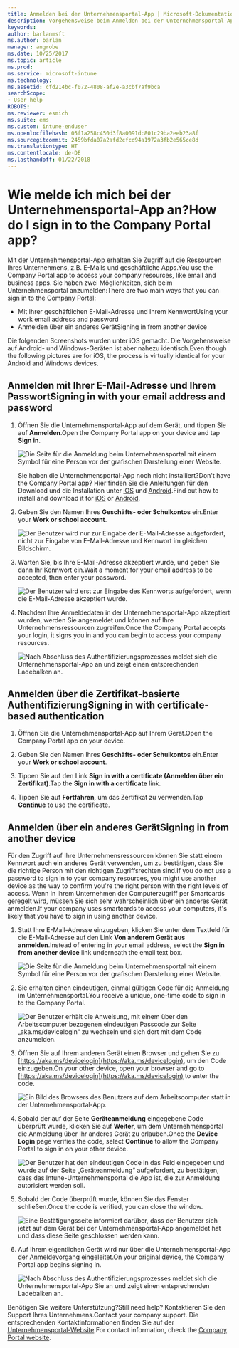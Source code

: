 ```yaml
---
title: Anmelden bei der Unternehmensportal-App | Microsoft-Dokumentation
description: Vorgehensweise beim Anmelden bei der Unternehmensportal-App auf verschiedenen Plattformen.
keywords: 
author: barlanmsft
ms.author: barlan
manager: angrobe
ms.date: 10/25/2017
ms.topic: article
ms.prod: 
ms.service: microsoft-intune
ms.technology: 
ms.assetid: cfd214bc-f072-4808-af2e-a3cbf7af9bca
searchScope:
- User help
ROBOTS: 
ms.reviewer: esmich
ms.suite: ems
ms.custom: intune-enduser
ms.openlocfilehash: 05f1a258c450d3f8a0091dc801c29ba2eeb23a8f
ms.sourcegitcommit: 2459bfda07a2afd2cfcd94a1972a3fb2e565ce8d
ms.translationtype: HT
ms.contentlocale: de-DE
ms.lasthandoff: 01/22/2018
---
```

# <a name="how-do-i-sign-in-to-the-company-portal-app---user-story-1132123--"></a><span data-ttu-id="c8294-103">Wie melde ich mich bei der Unternehmensportal-App an?</span><span class="sxs-lookup"><span data-stu-id="c8294-103">How do I sign in to the Company Portal app?</span></span> <!--User Story 1132123-->

<span data-ttu-id="c8294-104">Mit der Unternehmensportal-App erhalten Sie Zugriff auf die Ressourcen Ihres Unternehmens, z.B. E-Mails und geschäftliche Apps.</span><span class="sxs-lookup"><span data-stu-id="c8294-104">You use the Company Portal app to access your company resources, like email and business apps.</span></span> <span data-ttu-id="c8294-105">Sie haben zwei Möglichkeiten, sich beim Unternehmensportal anzumelden:</span><span class="sxs-lookup"><span data-stu-id="c8294-105">There are two main ways that you can sign in to the Company Portal:</span></span>

* <span data-ttu-id="c8294-106">Mit Ihrer geschäftlichen E-Mail-Adresse und Ihrem Kennwort</span><span class="sxs-lookup"><span data-stu-id="c8294-106">Using your work email address and password</span></span>
* <span data-ttu-id="c8294-107">Anmelden über ein anderes Gerät</span><span class="sxs-lookup"><span data-stu-id="c8294-107">Signing in from another device</span></span>

<span data-ttu-id="c8294-108">Die folgenden Screenshots wurden unter iOS gemacht. Die Vorgehensweise auf Android- und Windows-Geräten ist aber nahezu identisch.</span><span class="sxs-lookup"><span data-stu-id="c8294-108">Even though the following pictures are for iOS, the process is virtually identical for your Android and Windows devices.</span></span>

## <a name="signing-in-with-your-email-address-and-password"></a><span data-ttu-id="c8294-109">Anmelden mit Ihrer E-Mail-Adresse und Ihrem Passwort</span><span class="sxs-lookup"><span data-stu-id="c8294-109">Signing in with your email address and password</span></span>

1. <span data-ttu-id="c8294-110">Öffnen Sie die Unternehmensportal-App auf dem Gerät, und tippen Sie auf **Anmelden**.</span><span class="sxs-lookup"><span data-stu-id="c8294-110">Open the Company Portal app on your device and tap **Sign in**.</span></span>

   ![Die Seite für die Anmeldung beim Unternehmensportal mit einem Symbol für eine Person vor der grafischen Darstellung einer Website.](/intune/media/cp_ios_aad_signin_after_1704_001.png)

   <span data-ttu-id="c8294-114">Sie haben die Unternehmensportal-App noch nicht installiert?</span><span class="sxs-lookup"><span data-stu-id="c8294-114">Don't have the Company Portal app?</span></span> <span data-ttu-id="c8294-115">Hier finden Sie die Anleitungen für den Download und die Installation unter [iOS](install-and-sign-in-to-the-intune-company-portal-app-ios.md) und [Android](install-the-company-portal-app-android.md).</span><span class="sxs-lookup"><span data-stu-id="c8294-115">Find out how to install and download it for [iOS](install-and-sign-in-to-the-intune-company-portal-app-ios.md) or [Android](install-the-company-portal-app-android.md).</span></span>

2. <span data-ttu-id="c8294-116">Geben Sie den Namen Ihres **Geschäfts- oder Schulkontos** ein.</span><span class="sxs-lookup"><span data-stu-id="c8294-116">Enter your **Work or school account**.</span></span>

   ![Der Benutzer wird nur zur Eingabe der E-Mail-Adresse aufgefordert, nicht zur Eingabe von E-Mail-Adresse und Kennwort im gleichen Bildschirm.](/intune/media/cp_ios_aad_signin_after_1704_002.png)

3. <span data-ttu-id="c8294-118">Warten Sie, bis Ihre E-Mail-Adresse akzeptiert wurde, und geben Sie dann Ihr Kennwort ein.</span><span class="sxs-lookup"><span data-stu-id="c8294-118">Wait a moment for your email address to be accepted, then enter your password.</span></span>

   ![Der Benutzer wird erst zur Eingabe des Kennworts aufgefordert, wenn die E-Mail-Adresse akzeptiert wurde.](/intune/media/cp_ios_aad_signin_after_1704_003.png)

4. <span data-ttu-id="c8294-120">Nachdem Ihre Anmeldedaten in der Unternehmensportal-App akzeptiert wurden, werden Sie angemeldet und können auf Ihre Unternehmensressourcen zugreifen.</span><span class="sxs-lookup"><span data-stu-id="c8294-120">Once the Company Portal accepts your login, it signs you in and you can begin to access your company resources.</span></span>   

   ![Nach Abschluss des Authentifizierungsprozesses meldet sich die Unternehmensportal-App an und zeigt einen entsprechenden Ladebalken an.](/intune/media/cp_ios_aad_signin_from_another_device_after_1704_007.png)

## <a name="signing-in-with-certificate-based-authentication"></a><span data-ttu-id="c8294-122">Anmelden über die Zertifikat-basierte Authentifizierung</span><span class="sxs-lookup"><span data-stu-id="c8294-122">Signing in with certificate-based authentication</span></span>

1.  <span data-ttu-id="c8294-123">Öffnen Sie die Unternehmensportal-App auf Ihrem Gerät.</span><span class="sxs-lookup"><span data-stu-id="c8294-123">Open the Company Portal app on your device.</span></span>

2.  <span data-ttu-id="c8294-124">Geben Sie den Namen Ihres **Geschäfts- oder Schulkontos** ein.</span><span class="sxs-lookup"><span data-stu-id="c8294-124">Enter your **Work or school account**.</span></span>

3.  <span data-ttu-id="c8294-125">Tippen Sie auf den Link **Sign in with a certificate (Anmelden über ein Zertifikat)**.</span><span class="sxs-lookup"><span data-stu-id="c8294-125">Tap the **Sign in with a certificate** link.</span></span>

4.  <span data-ttu-id="c8294-126">Tippen Sie auf **Fortfahren**, um das Zertifikat zu verwenden.</span><span class="sxs-lookup"><span data-stu-id="c8294-126">Tap **Continue** to use the certificate.</span></span>

## <a name="signing-in-from-another-device"></a><span data-ttu-id="c8294-127">Anmelden über ein anderes Gerät</span><span class="sxs-lookup"><span data-stu-id="c8294-127">Signing in from another device</span></span>

<span data-ttu-id="c8294-128">Für den Zugriff auf Ihre Unternehmensressourcen können Sie statt einem Kennwort auch ein anderes Gerät verwenden, um zu bestätigen, dass Sie die richtige Person mit den richtigen Zugriffsrechten sind.</span><span class="sxs-lookup"><span data-stu-id="c8294-128">If you do not use a password to sign in to your company resources, you might use another device as the way to confirm you're the right person with the right levels of access.</span></span> <span data-ttu-id="c8294-129">Wenn in Ihrem Unternehmen der Computerzugriff per Smartcards geregelt wird, müssen Sie sich sehr wahrscheinlich über ein anderes Gerät anmelden.</span><span class="sxs-lookup"><span data-stu-id="c8294-129">If your company uses smartcards to access your computers, it's likely that you have to sign in using another device.</span></span>

1. <span data-ttu-id="c8294-130">Statt Ihre E-Mail-Adresse einzugeben, klicken Sie unter dem Textfeld für die E-Mail-Adresse auf den Link **Von anderem Gerät aus anmelden**.</span><span class="sxs-lookup"><span data-stu-id="c8294-130">Instead of entering in your email address, select the **Sign in from another device** link underneath the email text box.</span></span>

   ![Die Seite für die Anmeldung beim Unternehmensportal mit einem Symbol für eine Person vor der grafischen Darstellung einer Website.](/intune/media/cp_ios_aad_signin_from_another_device_after_1704_001.png)

2. <span data-ttu-id="c8294-134">Sie erhalten einen eindeutigen, einmal gültigen Code für die Anmeldung im Unternehmensportal.</span><span class="sxs-lookup"><span data-stu-id="c8294-134">You receive a unique, one-time code to sign in to the Company Portal.</span></span>

   ![Der Benutzer erhält die Anweisung, mit einem über den Arbeitscomputer bezogenen eindeutigen Passcode zur Seite „aka.ms/devicelogin“ zu wechseln und sich dort mit dem Code anzumelden.](/intune/media/cp_ios_aad_signin_from_another_device_after_1704_003.png)

3. <span data-ttu-id="c8294-136">Öffnen Sie auf Ihrem anderen Gerät einen Browser und gehen Sie zu [https://aka.ms/devicelogin](https://aka.ms/devicelogin), um den Code einzugeben.</span><span class="sxs-lookup"><span data-stu-id="c8294-136">On your other device, open your browser and go to [https://aka.ms/devicelogin](https://aka.ms/devicelogin) to enter the code.</span></span>

   ![Ein Bild des Browsers des Benutzers auf dem Arbeitscomputer statt in der Unternehmensportal-App.](/intune/media/cp_ios_aad_signin_from_another_device_after_1704_004.png)

4. <span data-ttu-id="c8294-139">Sobald der auf der Seite **Geräteanmeldung** eingegebene Code überprüft wurde, klicken Sie auf __Weiter__, um dem Unternehmensportal die Anmeldung über Ihr anderes Gerät zu erlauben.</span><span class="sxs-lookup"><span data-stu-id="c8294-139">Once the **Device Login** page verifies the code, select __Continue__ to allow the Company Portal to sign in on your other device.</span></span>

   ![Der Benutzer hat den eindeutigen Code in das Feld eingegeben und wurde auf der Seite „Geräteanmeldung“ aufgefordert, zu bestätigen, dass das Intune-Unternehmensportal die App ist, die zur Anmeldung autorisiert werden soll.](/intune/media/cp_ios_aad_signin_from_another_device_after_1704_005.png)

5. <span data-ttu-id="c8294-141">Sobald der Code überprüft wurde, können Sie das Fenster schließen.</span><span class="sxs-lookup"><span data-stu-id="c8294-141">Once the code is verified, you can close the window.</span></span>

   ![Eine Bestätigungsseite informiert darüber, dass der Benutzer sich jetzt auf dem Gerät bei der Unternehmensportal-App angemeldet hat und dass diese Seite geschlossen werden kann.](/intune/media/cp_ios_aad_signin_from_another_device_after_1704_006.png)

6. <span data-ttu-id="c8294-143">Auf Ihrem eigentlichen Gerät wird nur über die Unternehmensportal-App der Anmeldevorgang eingeleitet.</span><span class="sxs-lookup"><span data-stu-id="c8294-143">On your original device, the Company Portal app begins signing in.</span></span>

   ![Nach Abschluss des Authentifizierungsprozesses meldet sich die Unternehmensportal-App Sie an und zeigt einen entsprechenden Ladebalken an.](/intune/media/cp_ios_aad_signin_from_another_device_after_1704_007.png)

<span data-ttu-id="c8294-145">Benötigen Sie weitere Unterstützung?</span><span class="sxs-lookup"><span data-stu-id="c8294-145">Still need help?</span></span> <span data-ttu-id="c8294-146">Kontaktieren Sie den Support Ihres Unternehmens.</span><span class="sxs-lookup"><span data-stu-id="c8294-146">Contact your company support.</span></span> <span data-ttu-id="c8294-147">Die entsprechenden Kontaktinformationen finden Sie auf der [Unternehmensportal-Website](https://portal.manage.microsoft.com#HelpDeskDialog).</span><span class="sxs-lookup"><span data-stu-id="c8294-147">For contact information, check the [Company Portal website](https://portal.manage.microsoft.com#HelpDeskDialog).</span></span>

